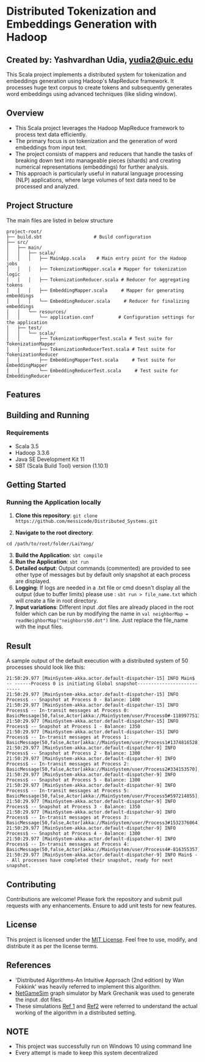
# Distributed Tokenization and Embeddings Generation with Hadoop
## Created by: Yashvardhan Udia, yudia2@uic.edu
This Scala project implements a distributed system for tokenization and embeddings generation using Hadoop's MapReduce framework. 
It processes huge text corpus to create tokens and subsequently generates word embeddings using advanced techniques (like sliding window).

## Overview

- This Scala project leverages the Hadoop MapReduce framework to process text data efficiently. 
- The primary focus is on tokenization and the generation of word embeddings from input text. 
- The project consists of mappers and reducers that handle the tasks of breaking down text into manageable pieces (shards) and creating numerical representations (embeddings) for further analysis. 
- This approach is particularly useful in natural language processing (NLP) applications, where large volumes of text data need to be processed and analyzed.

## Project Structure
The main files are listed in below structure
```plaintext
project-root/
├── build.sbt                   # Build configuration
├── src/
│   ├── main/
│   │   ├── scala/
│   │   │   ├── MainApp.scala    # Main entry point for the Hadoop jobs
│   │   │   ├── TokenizationMapper.scala # Mapper for tokenization logic
│   │   │   ├── TokenizationReducer.scala # Reducer for aggregating tokens
│   │   │   ├── EmbeddingMapper.scala     # Mapper for generating embeddings
│   │   │   └── EmbeddingReducer.scala     # Reducer for finalizing embeddings
│   │   └── resources/
│   │       └── application.conf         # Configuration settings for the application
│   ├── test/
│   │   └── scala/
│   │       ├── TokenizationMapperTest.scala # Test suite for TokenizationMapper
│   │       ├── TokenizationReducerTest.scala # Test suite for TokenizationReducer
│   │       ├── EmbeddingMapperTest.scala     # Test suite for EmbeddingMapper
│   │       └── EmbeddingReducerTest.scala     # Test suite for EmbeddingReducer
```
## Features


## Building and Running

### Requirements

- Scala 3.5 
- Hadoop 3.3.6
- Java SE Development Kit 11
- SBT (Scala Build Tool) version (1.10.1)


## Getting Started

### Running the Application locally

1. **Clone this repository**: ```git clone https://github.com/messicode/Distributed_Systems.git```

2. **Navigate to the root directory**:
~~~
cd /path/to/root/folder/LaiYang/
~~~
3. **Build the Application**: ``` sbt compile ```
4. **Run the Application**: ```sbt run```
5. **Detailed output**: Output commands (commented) are provided to see other type of messages but by default only snapshot at each process are displayed.
6. **Logging**: If logs are needed in a .txt file or cmd doesn't display all the output (due to buffer limits) please use : ``` sbt run > file_name.txt ``` which will create a file in root directory.
7. **Input variations**: Different input .dot files are already placed in the root folder which can be run by modifying the name in ```val neighborMap = readNeighborMap("neighbors50.dot")``` line. Just replace the file_name with the input files.

## Result

A sample output of the default execution with a distributed system of 50 processes should look like this:
```
21:50:29.977 [MainSystem-akka.actor.default-dispatcher-15] INFO Main$ -- ------Process 0 is initiating Global snapshot---------------------------
21:50:29.977 [MainSystem-akka.actor.default-dispatcher-15] INFO Process$ -- Snapshot at Process 0 - Balance: 1400
21:50:29.977 [MainSystem-akka.actor.default-dispatcher-15] INFO Process$ -- In-transit messages at Process 0: BasicMessage(50,false,Actor[akka://MainSystem/user/Process0#-1189977513],1611919085)
21:50:29.977 [MainSystem-akka.actor.default-dispatcher-15] INFO Process$ -- Snapshot at Process 1 - Balance: 1350
21:50:29.977 [MainSystem-akka.actor.default-dispatcher-15] INFO Process$ -- In-transit messages at Process 1: BasicMessage(50,false,Actor[akka://MainSystem/user/Process1#1374816528],-147024887)
21:50:29.977 [MainSystem-akka.actor.default-dispatcher-9] INFO Process$ -- Snapshot at Process 2 - Balance: 1300
21:50:29.977 [MainSystem-akka.actor.default-dispatcher-9] INFO Process$ -- In-transit messages at Process 2: BasicMessage(50,false,Actor[akka://MainSystem/user/Process2#334153570],522518737)
21:50:29.977 [MainSystem-akka.actor.default-dispatcher-9] INFO Process$ -- Snapshot at Process 5 - Balance: 1300
21:50:29.977 [MainSystem-akka.actor.default-dispatcher-9] INFO Process$ -- In-transit messages at Process 5: BasicMessage(50,false,Actor[akka://MainSystem/user/Process5#597214855],2072585345)
21:50:29.977 [MainSystem-akka.actor.default-dispatcher-9] INFO Process$ -- Snapshot at Process 3 - Balance: 1350
21:50:29.977 [MainSystem-akka.actor.default-dispatcher-9] INFO Process$ -- In-transit messages at Process 3: BasicMessage(50,false,Actor[akka://MainSystem/user/Process3#1532376064],-1795248733)
21:50:29.977 [MainSystem-akka.actor.default-dispatcher-9] INFO Process$ -- Snapshot at Process 4 - Balance: 1300
21:50:29.977 [MainSystem-akka.actor.default-dispatcher-9] INFO Process$ -- In-transit messages at Process 4: BasicMessage(50,false,Actor[akka://MainSystem/user/Process4#-816355357],1641078167)
21:50:29.977 [MainSystem-akka.actor.default-dispatcher-9] INFO Main$ -- All processes have completed their snapshot, ready for next snapshot.
```


## Contributing
Contributions are welcome! Please fork the repository and submit pull requests with any enhancements. Ensure to add unit tests for new features.

## License

This project is licensed under the [MIT License](https://github.com/messicode/Distributed_Systems/blob/master/LICENSE.txt). Feel free to use, modify, and distribute it as per the license terms.

## References

- 'Distributed Algorithms-An Intuitive Approach (2nd edition) by Wan Fokkink' was heavily referred to implement this algorithm.
- [NetGameSim](https://github.com/0x1DOCD00D/NetGameSim) graph simulator by Mark Grechanik was used to generate the input .dot files.
- These simulations [Ref 1](https://github.com/sarangsawant/BankingApplication-Chandy-Lamport-Snapshot) and [Ref2](https://github.com/nrasadi/global-state-snapshot) were referred to understand the actual working of the algorithm in a distributed setting.

## NOTE

- This project was successfully run on Windows 10 using command line
- Every attempt is made to keep this system decentralized